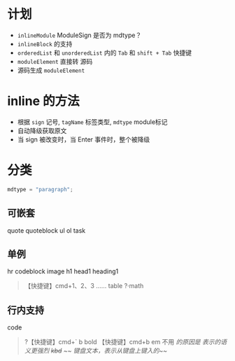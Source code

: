 # 计划

- `inlineModule` ModuleSign 是否为 mdtype？
- `inlineBlock` 的支持
- `orderedList` 和 `unorderedList` 内的 `Tab` 和 `shift + Tab` 快捷键
- `moduleElement` 直接转 源码
- 源码生成 `moduleElement`


# inline 的方法
- 根据 `sign` 记号, `tagName` 标签类型, `mdtype` module标记
- 自动降级获取原文
- 当 sign 被改变时，当 Enter 事件时，整个被降级


# 分类

```js
mdtype = "paragraph";
```

## 可嵌套

quote quoteblock
ul
ol
task

## 单例

hr
codeblock
image
h1 head1 heading1

> 【快捷键】cmd+1、2、3 ……
> table
> ?·math

## 行内支持

code

> ?【快捷键】cmd+`
> b bold
> 【快捷键】cmd+b
> em
> 不用 <i> 的原因是 <em> 表示的语义更强烈
> ~~kbd~~
> ~~ 键盘文本，表示从键盘上键入的~~
